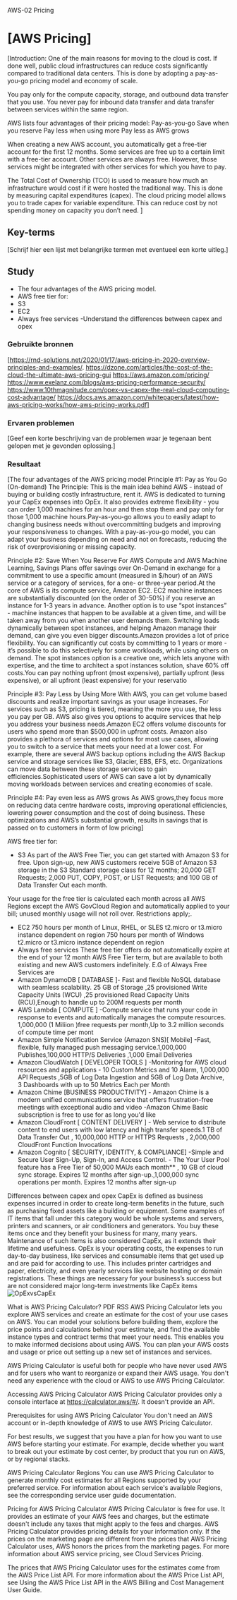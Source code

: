 AWS-02 Pricing
# [AWS Pricing]
[Introduction:
One of the main reasons for moving to the cloud is cost. If done well, public cloud infrastructures can reduce costs significantly compared to traditional data centers. This is done by adopting a pay-as-you-go pricing model and economy of scale.

You pay only for the compute capacity, storage, and outbound data transfer that you use. You never pay for inbound data transfer and data transfer between services within the same region.

AWS lists four advantages of their pricing model:
Pay-as-you-go
Save when you reserve
Pay less when using more
Pay less as AWS grows

When creating a new AWS account, you automatically get a free-tier account for the first 12 months. Some services are free up to a certain limit with a free-tier account.
Other services are always free. However, those services might be integrated with other services for which you have to pay.

The Total Cost of Ownership (TCO) is used to measure how much an infrastructure would cost if it were hosted the traditional way. This is done by measuring capital expenditures (capex). The cloud pricing model allows you to trade capex for variable expenditure. This can reduce cost by not spending money on capacity you don’t need.
]

## Key-terms
[Schrijf hier een lijst met belangrijke termen met eventueel een korte uitleg.]

## Study
- The four advantages of the AWS pricing model.
- AWS free tier for:
-   S3
-   EC2
-   Always free services
-Understand the differences between capex and opex

### Gebruikte bronnen
[https://rnd-solutions.net/2020/01/17/aws-pricing-in-2020-overview-principles-and-examples/.
https://dzone.com/articles/the-cost-of-the-cloud-the-ultimate-aws-pricing-gui
https://aws.amazon.com/pricing/
https://www.exelanz.com/blogs/aws-pricing-performance-security/
https://www.10thmagnitude.com/opex-vs-capex-the-real-cloud-computing-cost-advantage/
https://docs.aws.amazon.com/whitepapers/latest/how-aws-pricing-works/how-aws-pricing-works.pdf]

### Ervaren problemen
[Geef een korte beschrijving van de problemen waar je tegenaan bent gelopen met je gevonden oplossing.]

### Resultaat
[The four advantages of the AWS pricing model
Principle #1: Pay as You Go  (On-demand)
The Principle: This is the main idea behind AWS - instead of buying or building costly infrastructure, rent it. AWS is dedicated to turning your CapEx expenses into OpEx. It also provides extreme flexibility - you can order 1,000 machines for an hour and then stop them and pay only for those 1,000 machine hours.Pay-as-you-go allows you to easily adapt to changing business needs without overcommitting budgets and improving your responsiveness to changes. With a pay-as-you-go model, you can adapt your business depending on need and not on forecasts, reducing the risk of overprovisioning or missing capacity.

Principle #2: Save When You Reserve
For AWS Compute and AWS Machine Learning, Savings Plans offer savings over On-Demand in exchange for a commitment to use a specific amount (measured in $/hour) of an AWS service or a category of services, for a one- or three-year period.At the core of AWS is its compute service, Amazon EC2. EC2 machine instances are substantially discounted (on the order of 30-50%) if you reserve an instance for 1-3 years in advance. Another option is to use “spot instances” - machine instances that happen to be available at a given time, and will be taken away from you when another user demands them. Switching loads dynamically between spot instances, and helping Amazon manage their demand, can give you even bigger discounts.Amazon provides a lot of price flexibility. You can significantly cut costs by committing to 1 years or more - it’s possible to do this selectively for some workloads, while using others on demand. The spot instances option is a creative one, which lets anyone with expertise, and the time to architect a spot instances solution, shave 60% off costs.You can pay nothing upfront (most expensive), partially upfront (less expensive), or all upfront (least expensive) for your reservatio

Principle #3: Pay Less by Using More
With AWS, you can get volume based discounts and realize important savings as your usage increases. For services such as S3, pricing is tiered, meaning the more you use, the less you pay per GB. AWS also gives you options to acquire services that help you address your business needs.Amazon EC2 offers volume discounts for users who spend more than $500,000 in upfront costs. Amazon also provides a plethora of services and options for most use cases, allowing you to switch to a service that meets your need at a lower cost. For example, there are several AWS backup options including the AWS Backup service and storage services like S3, Glacier, EBS, EFS, etc. Organizations can move data between these storage services to gain efficiencies.Sophisticated users of AWS can save a lot by dynamically moving workloads between services and creating economies of scale.

Principle #4: Pay even less as AWS grows
  As AWS grows,they focus more on reducing data centre hardware costs, improving operational efficiencies, lowering power consumption and the cost of doing business. These optimizations and AWS’s substantial growth, results in savings that is passed on to customers in form of low pricing]

 AWS free tier for:
-   S3 
As part of the AWS Free Tier, you can get started with Amazon S3 for free. Upon sign-up, new AWS customers receive 5GB of Amazon S3 storage in the S3 Standard storage class for 12 months; 20,000 GET Requests; 2,000 PUT, COPY, POST, or LIST Requests; and 100 GB of Data Transfer Out each month.

Your usage for the free tier is calculated each month across all AWS Regions except the AWS GovCloud Region and automatically applied to your bill; unused monthly usage will not roll over. Restrictions apply;.
-   EC2
750 hours per month of Linux, RHEL, or SLES t2.micro or t3.micro instance dependent on region
750 hours per month of Windows t2.micro or t3.micro instance dependent on region
-   Always free services 
These free tier offers do not automatically expire at the end of your 12 month AWS Free Tier term, but are available to both existing and new AWS customers indefinitely.
E.G of Always Free Services are 
- Amazon DynamoDB [ DATABASE ]- Fast and flexible NoSQL database with seamless scalability. 25 GB of Storage ,25 provisioned Write Capacity Units (WCU) ,25 provisioned Read Capacity Units (RCU),Enough to handle up to 200M requests per month
- AWS Lambda [ COMPUTE ] -Compute service that runs your code in response to events and automatically manages the compute resources. 1,000,000 (1 Miliion )free requests per month,Up to 3.2 million seconds of compute time per mont
- Amazon Simple Notification Service (Amazon SNS)[ Mobile] -Fast, flexible, fully managed push messaging service.1,000,000 Publishes,100,000 HTTP/S Deliveries ,1,000 Email Deliveries
- Amazon CloudWatch [ DEVELOPER TOOLS ] -Monitoring for AWS cloud resources and applications - 10 Custom Metrics and 10 Alarm, 1,000,000 API Requests ,5GB of Log Data Ingestion and 5GB of Log Data Archive, 3 Dashboards with up to 50 Metrics Each per Month
- Amazon Chime [BUSINESS PRODUCTIVITY] - Amazon Chime is a modern unified communications service that offers frustration-free meetings with exceptional audio and video -Amazon Chime Basic subscription is free to use for as long you'd like
- Amazon CloudFront [ CONTENT DELIVERY ] - Web service to distribute content to end users with low latency and high transfer speeds.1 TB of Data Transfer Out , 10,000,000 HTTP or HTTPS Requests , 2,000,000 CloudFront Function Invocations
- Amazon Cognito [ SECURITY, IDENTITY, & COMPLIANCE] -Simple and Secure User Sign-Up, Sign-In, and Access Control. - The Your User Pool feature has a Free Tier of 50,000 MAUs each month** , 10 GB of cloud sync storage. Expires 12 months after sign-up.,1,000,000 sync operations per month. Expires 12 months after sign-up

Differences between capex and opex
CapEx is defined as business expenses incurred in order to create long-term benefits in the future, such as purchasing fixed assets like a building or equipment. Some examples of IT items that fall under this category would be whole systems and servers, printers and scanners, or air conditioners and generators. You buy these items once and they benefit your business for many, many years. Maintenance of such items is also considered CapEx, as it extends their lifetime and usefulness. 
OpEx is your operating costs, the expenses to run day-to-day business, like services and consumable items that get used up and are paid for according to use. This includes printer cartridges and paper, electricity, and even yearly services like website hosting or domain registrations. These things are necessary for your business’s success but are not considered major long-term investments like CapEx items
![OpExvsCapEx](../00_includes/Cloud/OpEx-vs-CapEx.jpg)

What is AWS Pricing Calculator?
PDF
RSS
AWS Pricing Calculator lets you explore AWS services and create an estimate for the cost of your use cases on AWS. You can model your solutions before building them, explore the price points and calculations behind your estimate, and find the available instance types and contract terms that meet your needs. This enables you to make informed decisions about using AWS. You can plan your AWS costs and usage or price out setting up a new set of instances and services.

AWS Pricing Calculator is useful both for people who have never used AWS and for users who want to reorganize or expand their AWS usage. You don't need any experience with the cloud or AWS to use AWS Pricing Calculator.

Accessing AWS Pricing Calculator
AWS Pricing Calculator provides only a console interface at https://calculator.aws/#/. It doesn't provide an API.

Prerequisites for using AWS Pricing Calculator
You don't need an AWS account or in-depth knowledge of AWS to use AWS Pricing Calculator.

For best results, we suggest that you have a plan for how you want to use AWS before starting your estimate. For example, decide whether you want to break out your estimate by cost center, by product that you run on AWS, or by regional stacks.

AWS Pricing Calculator Regions
You can use AWS Pricing Calculator to generate monthly cost estimates for all Regions supported by your preferred service. For information about each service's available Regions, see the corresponding service user guide documentation.

Pricing for AWS Pricing Calculator
AWS Pricing Calculator is free for use. It provides an estimate of your AWS fees and charges, but the estimate doesn't include any taxes that might apply to the fees and charges. AWS Pricing Calculator provides pricing details for your information only. If the prices on the marketing page are different from the prices that AWS Pricing Calculator uses, AWS honors the prices from the marketing pages. For more information about AWS service pricing, see Cloud Services Pricing.

The prices that AWS Pricing Calculator uses for the estimates come from the AWS Price List API. For more information about the AWS Price List API, see Using the AWS Price List API in the AWS Billing and Cost Management User Guide.
